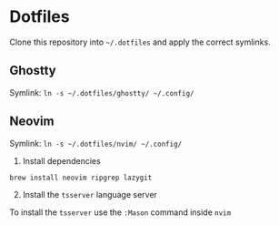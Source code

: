# Dotfiles

Clone this repository into `~/.dotfiles` and apply the correct symlinks.

## Ghostty

Symlink: `ln -s ~/.dotfiles/ghostty/ ~/.config/`

## Neovim

Symlink: `ln -s ~/.dotfiles/nvim/ ~/.config/`

1. Install dependencies

```sh
brew install neovim ripgrep lazygit
```

2. Install the `tsserver` language server

To install the `tsserver` use the `:Mason` command inside `nvim`
